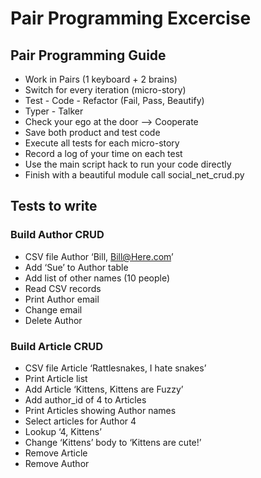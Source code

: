 # Pair Programming Excercise

## Pair Programming Guide

* Work in Pairs (1 keyboard + 2 brains)
* Switch for every iteration  (micro-story)
* Test - Code - Refactor   (Fail, Pass, Beautify)
* Typer - Talker
* Check your ego at the door —>  Cooperate
* Save both product and test code
* Execute all tests for each micro-story
* Record a log of your time on each test
* Use the main script hack to run your code directly
* Finish with a beautiful module call social_net_crud.py
  
  
## Tests to write

### Build Author CRUD


* CSV file Author ‘Bill, Bill@Here.com’
* Add ‘Sue’ to Author table
* Add list of other names (10 people)
* Read CSV records
* Print Author email
* Change email
* Delete Author


### Build Article CRUD

* CSV file Article ‘Rattlesnakes, I hate snakes’
* Print Article list
* Add Article ‘Kittens, Kittens are Fuzzy’
* Add author_id of 4 to Articles
* Print Articles showing Author names
* Select articles for Author 4
* Lookup ‘4, Kittens’
* Change ‘Kittens’ body to ‘Kittens are cute!’
* Remove Article
* Remove Author
